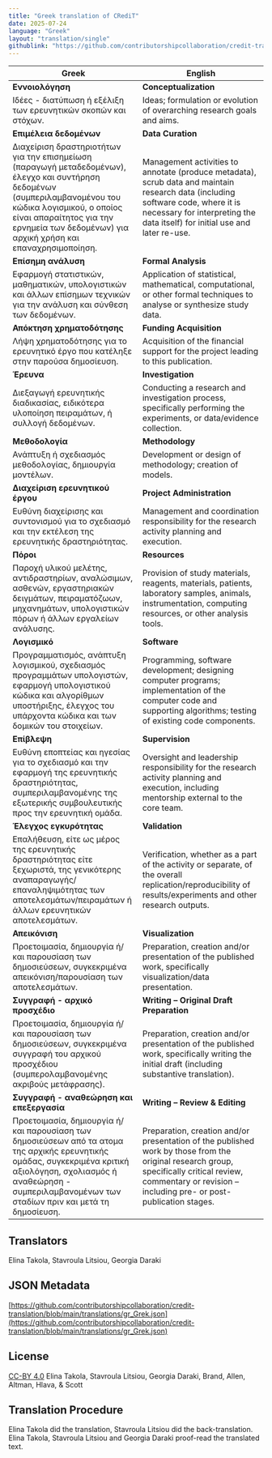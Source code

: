```yaml
---
title: "Greek translation of CRediT"
date: 2025-07-24
language: "Greek"
layout: "translation/single"
githublink: "https://github.com/contributorshipcollaboration/credit-translation/blob/main/translations/gr_Grek.json"
---
```


| Greek | English |
| --- | --- |
| **Εννοιολόγηση** | **Conceptualization** |
| Ιδέες - διατύπωση ή εξέλιξη των ερευνητικών σκοπών και στόχων. | Ideas; formulation or evolution of overarching research goals and aims. |
| **Επιμέλεια δεδομένων** | **Data Curation** |
| Διαχείριση δραστηριοτήτων για την επισημείωση (παραγωγή μεταδεδομένων), έλεγχο και συντήρηση δεδομένων (συμπεριλαμβανομένου του κώδικα λογισμικού, ο οποίος είναι απαραίτητος για την ερνημεία των δεδομένων) για αρχική χρήση και επαναχρησιμοποίηση. | Management activities to annotate (produce metadata), scrub data and maintain research data (including software code, where it is necessary for interpreting the data itself) for initial use and later re-use. |
| **Επίσημη ανάλυση** | **Formal Analysis** |
| Εφαρμογή στατιστικών, μαθηματικών, υπολογιστικών και άλλων επίσημων τεχνικών για την ανάλυση και σύνθεση των δεδομένων. | Application of statistical, mathematical, computational, or other formal techniques to analyse or synthesize study data. |
| **Απόκτηση χρηματοδότησης** | **Funding Acquisition** |
| Λήψη χρηματοδότησης για το ερευνητικό έργο που κατέληξε στην παρούσα δημοσίευση. | Acquisition of the financial support for the project leading to this publication. |
| **Έρευνα** | **Investigation** |
| Διεξαγωγή ερευνητικής διαδικασίας, ειδικότερα υλοποίηση πειραμάτων, ή συλλογή δεδομένων. | Conducting a research and investigation process, specifically performing the experiments, or data/evidence collection. |
| **Μεθοδολογία** | **Methodology** |
| Ανάπτυξη ή σχεδιασμός μεθοδολογίας, δημιουργία μοντέλων. | Development or design of methodology; creation of models. |
| **Διαχείριση ερευνητικού έργου** | **Project Administration** |
| Ευθύνη διαχείρισης και συντονισμού για το σχεδιασμό και την εκτέλεση της ερευνητικής δραστηριότητας. | Management and coordination responsibility for the research activity planning and execution. |
| **Πόροι** | **Resources** |
| Παροχή υλικού μελέτης, αντιδραστηρίων, αναλώσιμων, ασθενών, εργαστηριακών δειγμάτων, πειραματόζωων, μηχανημάτων, υπολογιστικών πόρων ή άλλων εργαλείων ανάλυσης. | Provision of study materials, reagents, materials, patients, laboratory samples, animals, instrumentation, computing resources, or other analysis tools. |
| **Λογισμικό** | **Software** |
| Προγραμματισμός, ανάπτυξη λογισμικού, σχεδιασμός προγραμμάτων υπολογιστών, εφαρμογή υπολογιστικού κώδικα και αλγορίθμων υποστήριξης, έλεγχος του υπάρχοντα κώδικα και των δομικών του στοιχείων. | Programming, software development; designing computer programs; implementation of the computer code and supporting algorithms; testing of existing code components. |
| **Επίβλεψη** | **Supervision** |
| Ευθύνη εποπτείας και ηγεσίας για το σχεδιασμό και την εφαρμογή της ερευνητικής δραστηριότητας, συμπεριλαμβανομένης της εξωτερικής συμβουλευτικής προς την ερευνητική ομάδα. | Oversight and leadership responsibility for the research activity planning and execution, including mentorship external to the core team. |
| **Έλεγχος εγκυρότητας** | **Validation** |
| Επαλήθευση, είτε ως μέρος της ερευνητικής δραστηριότητας είτε ξεχωριστά, της γενικότερης αναπαραγωγής/επαναληψιμότητας των αποτελεσμάτων/πειραμάτων ή άλλων ερευνητικών αποτελεσμάτων. | Verification, whether as a part of the activity or separate, of the overall replication/reproducibility of results/experiments and other research outputs. |
| **Απεικόνιση** | **Visualization** |
| Προετοιμασία, δημιουργία ή/και παρουσίαση των δημοσιεύσεων, συγκεκριμένα απεικόνιση/παρουσίαση των αποτελεσμάτων. | Preparation, creation and/or presentation of the published work, specifically visualization/data presentation. |
| **Συγγραφή - αρχικό προσχέδιο** | **Writing – Original Draft Preparation** |
| Προετοιμασία, δημιουργία ή/και παρουσίαση των δημοσιεύσεων, συγκεκριμένα συγγραφή του αρχικού προσχέδιου (συμπερολαμβανομένης ακριβούς μετάφρασης). | Preparation, creation and/or presentation of the published work, specifically writing the initial draft (including substantive translation). |
| **Συγγραφή - αναθεώρηση και επεξεργασία** | **Writing – Review & Editing** |
| Προετοιμασία, δημιουργία ή/και παρουσίαση των δημοσιεύσεων από τα ατομα της αρχικής ερευνητικής ομάδας, συγκεκριμένα κριτική αξιολόγηση, σχολιασμός ή αναθεώρηση - συμπεριλαμβανομένων των σταδίων πριν και μετά τη δημοσίευση. | Preparation, creation and/or presentation of the published work by those from the original research group, specifically critical review, commentary or revision – including pre- or post-publication stages. |

## Translators

Elina  Takola, Stavroula  Litsiou, Georgia  Daraki

## JSON Metadata

[https://github.com/contributorshipcollaboration/credit-translation/blob/main/translations/gr_Grek.json](https://github.com/contributorshipcollaboration/credit-translation/blob/main/translations/gr_Grek.json)

## License

[CC-BY 4.0](https://creativecommons.org/licenses/by/4.0/) Elina  Takola, Stavroula  Litsiou, Georgia  Daraki, Brand, Allen, Altman, Hlava, & Scott

## Translation Procedure

Elina Takola did the translation, Stavroula Litsiou did the back-translation. Elina Takola, Stavroula Litsiou and Georgia Daraki proof-read the translated text.